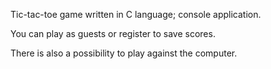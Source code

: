Tic-tac-toe game written in C language; console application.

You can play as guests or register to save scores.

There is also a possibility to play against the computer.